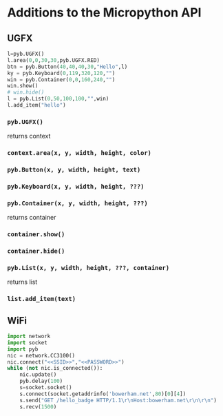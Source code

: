 # Additions to the Micropython API

## UGFX

```python
l=pyb.UGFX()
l.area(0,0,30,30,pyb.UGFX.RED)
btn = pyb.Button(40,40,40,30,"Hello",l)
ky = pyb.Keyboard(0,119,320,120,"")
win = pyb.Container(0,0,160,240,"")
win.show()
# win.hide()
l = pyb.List(0,50,100,100,"",win)
l.add_item("hello")
```


### ```pyb.UGFX()```
returns context

### ```context.area(x, y, width, height, color)```

### ```pyb.Button(x, y, width, height, text)```

### ```pyb.Keyboard(x, y, width, height, ???)```

### ```pyb.Container(x, y, width, height, ???)```
returns container

### ```container.show()```

### ```container.hide()```

### ```pyb.List(x, y, width, height, ???, container)```
returns list

### ```list.add_item(text)```

## WiFi

```python
import network
import socket
import pyb
nic = network.CC3100()
nic.connect("<<SSID>>","<<PASSWORD>>")
while (not nic.is_connected()):
    nic.update()
    pyb.delay(100)
    s=socket.socket()
    s.connect(socket.getaddrinfo('bowerham.net',80)[0][4])
    s.send("GET /hello_badge HTTP/1.1\r\nHost:bowerham.net\r\n\r\n")
    s.recv(1500)
```
